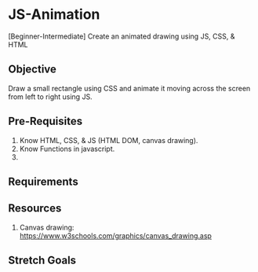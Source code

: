 # JS-Animation
[Beginner-Intermediate] Create an animated drawing using JS, CSS, &amp; HTML

## Objective
Draw a small rectangle using CSS and animate it moving across the screen from left to right using JS.

## Pre-Requisites
1. Know HTML, CSS, & JS (HTML DOM, canvas drawing).
2. Know Functions in javascript.
3. 

## Requirements


## Resources
1. Canvas drawing: https://www.w3schools.com/graphics/canvas_drawing.asp

## Stretch Goals

